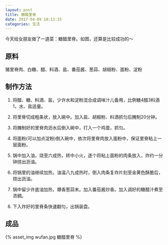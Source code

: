 ```yaml
---
layout: post
title: 糖醋里脊
date: 2017-04-09 18:12:15
categories: 生活
---
```


今天给女朋友做了一道菜：糖醋里脊。如图，还算是比较成功的～

## 原料

猪里脊肉、白糖、醋、料酒、盐、番茄酱、葱蒜、胡椒粉、面粉、淀粉

<!-- more -->

## 制作方法

1. 将醋、糖、料酒、盐，少许水和淀粉混合成调味汁儿备用，比例糖4醋3料酒1，水、盐适量。

2. 将里脊切成粗条状，放入碗中。加入盐、胡椒粉、料酒抓匀后腌制20分钟。

3. 将腌制好的里脊肉沥水后倒入碗中，打入一个鸡蛋，抓匀。

4. 将面粉(可以加点淀粉)倒入碗中，依次将里脊肉放入面粉中，保证里脊粘上一层面粉。

5. 锅中加入油，烧至六成热，转中小火，逐个将粘上面粉的肉条放入，炸约一分钟捞出沥油。

6. 将锅里的油继续加热，油温八九成热时，倒入肉条复炸片刻至金黄色酥脆后，捞出沥油。

7. 锅中留少许底油加热，爆香葱蒜末。加入番茄酱炒香。加入调好的糖醋汁煮至浓稠。

8. 下入炸好的里脊条快速翻匀，出锅装盘。

## 成品

{% asset_img wufan.jpg 糖醋里脊 %}


